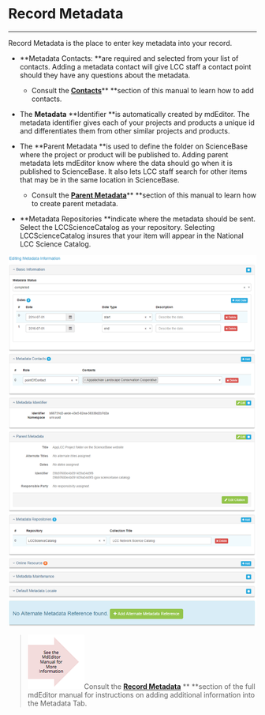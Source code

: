 # Record Metadata

---

Record Metadata is the place to enter key metadata into your record.

* **Metadata Contacts: **are required and selected from your list of contacts. Adding a metadata contact will give LCC staff a contact point should they have any questions about the metadata.

  * Consult the [**Contacts**](/contacts.md)** **section of this manual to learn how to add contacts.



* The **Metadata** **Identifier **is automatically created by mdEditor. The metadata identifier gives each of your projects and products a unique id and differentiates them from other similar projects and products.

* The **Parent Metadata **is used to define the folder on ScienceBase where the project or product will be published to. Adding parent metadata lets mdEditor know where the data should go when it is published to ScienceBase. It also lets LCC staff search for other items that may be in the same location in ScienceBase.

  * Consult the [**Parent Metadata**](/record/edit/metadata/parent-metadata.md)** **section of this manual to learn how to create parent metadata.

* **Metadata Repositories **indicate where the metadata should be sent. Select the LCCScienceCatalog as your repository. Selecting LCCScienceCatalog insures that your item will appear in the National LCC Science Catalog.

![](/assets/metadata_window.png)

> ![](/assets/see_full_manual_for.png)Consult the [**Record Metadata**](https://adiwg.gitbooks.io/mdeditor/content/record/edit/metadata.html) ** **section of the full mdEditor manual for instructions on adding additional information into the Metadata Tab.



